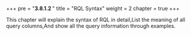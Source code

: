 +++
pre = "<b>3.8.1.2 </b>"
title = "RQL Syntax"
weight = 2
chapter = true
+++

This chapter will explain the syntax of RQL in detail,List the meaning of all query columns,And show all the query information through examples.